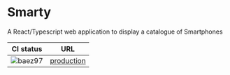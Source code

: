 # Smarty
A React/Typescript web application to display a catalogue of Smartphones

| CI status | URL |
|-|-|
|![baez97](https://circleci.com/gh/baez97/smarty-webapp.svg?style=svg) | [production](https://smarty-webapp.herokuapp.com)